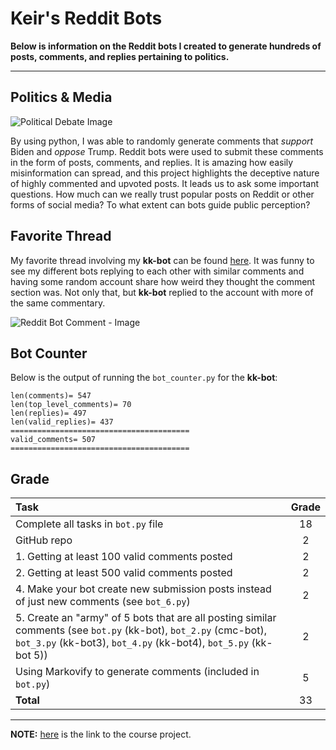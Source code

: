 # Keir's Reddit Bots
**Below is information on the Reddit bots I created to generate hundreds of posts, comments, and replies pertaining to politics.**

---

## Politics & Media
![Political Debate Image](https://github.com/keirkeenan/hw_04/blob/main/politics_image.png)

By using python, I was able to randomly generate comments that *support* Biden and *oppose* Trump. Reddit bots were used to submit these comments in the form of posts, comments, and replies. It is amazing how easily misinformation can spread, and this project highlights the deceptive nature of highly commented and upvoted posts. It leads us to ask some important questions. How much can we really trust popular posts on Reddit or other forms of social media? To what extent can bots guide public perception?


## Favorite Thread

My favorite thread involving my **kk-bot** can be found [here](https://www.reddit.com/r/Thoughts/comments/r3s4yy/comment/hmdeye8/?utm_source=share&utm_medium=web2x&context=3). It was funny to see my different bots replying to each other with similar comments and having some random account share how weird they thought the comment section was. Not only that, but **kk-bot** replied to the account with more of the same commentary.

![Reddit Bot Comment - Image](https://github.com/keirkeenan/hw_04/blob/main/reddit_bot_comment.jpg)


## Bot Counter

Below is the output of running the `bot_counter.py` for the **kk-bot**:

```
len(comments)= 547
len(top_level_comments)= 70
len(replies)= 497
len(valid_replies)= 437
========================================
valid_comments= 507
========================================
```


## Grade

| Task                                                                          | Grade       |
| :---                                                                          |    :----:   |
| Complete all tasks in `bot.py` file                                           | 18          |
| GitHub repo                                                                   | 2           |
| 1. Getting at least 100 valid comments posted                                 | 2           |
| 2. Getting at least 500 valid comments posted                                 | 2           |
| 4. Make your bot create new submission posts instead of just new comments (see `bot_6.py`)                                                                            | 2           |
| 5. Create an "army" of 5 bots that are all posting similar comments (see `bot.py` (kk-bot), `bot_2.py` (cmc-bot), `bot_3.py` (kk-bot3), `bot_4.py` (kk-bot4), `bot_5.py` (kk-bot 5))                                    | 2           |
| Using Markovify to generate comments (included in `bot.py`)                   | 5           |
| **Total**                                                                     | 33          |

---

**NOTE:** [here](https://github.com/mikeizbicki/cmc-csci040/tree/2021fall/hw_04) is the link to the course project.

